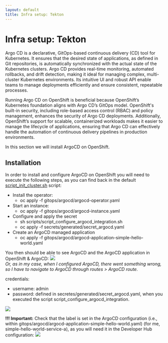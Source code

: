 ```yaml
---
layout: default
title: Infra setup: Tekton
---
```


# Infra setup: Tekton
Argo CD is a declarative, GitOps-based continuous delivery (CD) tool for Kubernetes. It ensures that the desired state of applications, 
as defined in Git repositories, is automatically synchronized with the actual state of the Kubernetes clusters. 
Argo CD provides real-time monitoring, automated rollbacks, and drift detection, making it ideal for managing complex, 
multi-cluster Kubernetes environments. Its intuitive UI and robust API enable teams to manage deployments efficiently and ensure consistent, repeatable processes.    
  


Running Argo CD on OpenShift is beneficial because OpenShift’s Kubernetes foundation aligns with Argo CD’s GitOps model.
OpenShift's built-in security, including role-based access control (RBAC) and policy management, enhances the security of Argo CD deployments. 
Additionally, OpenShift’s support for scalable, containerized workloads makes it easier to manage the lifecycle of applications, ensuring that 
Argo CD can effectively handle the automation of continuous delivery pipelines in production environments.    



In this section we will install ArgoCD on OpenShift.

## Installation
In order to install and configure ArgoCD on OpenShift you will need to execute the following steps, as you can find back in the default
[script_init_cluster.sh](https://github.com/maarten-vandeperre/developer-hub-documentation/blob/main/script_init_cluster.sh) script:
* Install the operator:
  * oc apply -f gitops/argocd/argocd-operator.yaml
* Start an instance:
  * oc apply -f gitops/argocd/argocd-instance.yaml
* Configure and apply the secret
  * sh scripts/script_configure_argocd_integration.sh
  * oc apply -f secrets/generated/secret_argocd.yaml
* Create an ArgoCD managed application
  * oc apply -f gitops/argocd/argocd-application-simple-hello-world.yaml
  
You then should be able to see ArgoCD and the ArgoCD application in OpenShift & ArgoCD:
<img src="https://raw.githubusercontent.com/maarten-vandeperre/developer-hub-documentation/main/images/argocd_1.png" class="large">   
_Or, as in my case, when I configured ArgoCD, there went something wrong, so I have to navigate to ArgoCD through routes > ArgoCD route._  
  
credentials:
* username: admin
* password: defined in secretes/generated/secret_argocd.yaml, when you executed the script script_configure_argocd_integration.

<img src="https://raw.githubusercontent.com/maarten-vandeperre/developer-hub-documentation/main/images/argocd_2.png" class="large">  
  
**!!! Important:** Check that the label is set in the ArgoCD configuration (i.e., within gitops/argocd/argocd-application-simple-hello-world.yaml) 
(for me, simple-hello-world-service-a), as you will need it in the Developer Hub configuration:
<img src="https://raw.githubusercontent.com/maarten-vandeperre/developer-hub-documentation/main/images/argocd_3.png" class="large">  